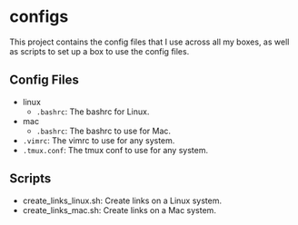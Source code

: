 # configs

This project contains the config files that I use across all my boxes, as well as scripts to set up a box to use the config files.

## Config Files

- linux
  - `.bashrc`: The bashrc for Linux.
- mac
  - `.bashrc`: The bashrc to use for Mac.
- `.vimrc`: The vimrc to use for any system.
- `.tmux.conf`: The tmux conf to use for any system.

## Scripts

- create_links_linux.sh: Create links on a Linux system.
- create_links_mac.sh: Create links on a Mac system.

